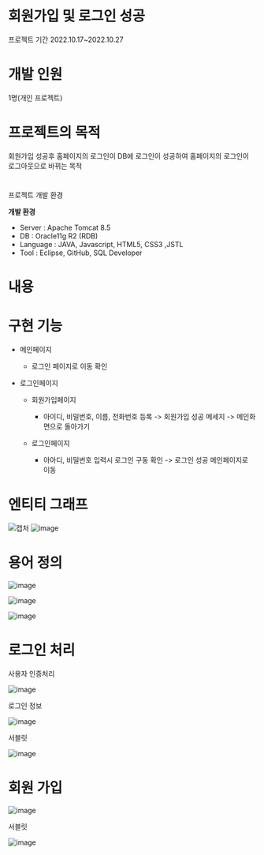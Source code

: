 # 회원가입 및 로그인 성공
프로젝트 기간 2022.10.17~2022.10.27

# 개발 인원
1명(개인 프로젝트)

# 프로젝트의 목적
회원가입 성공후 홈페이지의 로그인이 DB에 로그인이 성공하여 홈페이지의 로그인이 로그아웃으로 바뀌는 목적

#
프로젝트 개발 환경

**개발 환경**

+ Server : Apache Tomcat 8.5
+ DB : Oracle11g R2 (RDB)
+ Language : JAVA, Javascript, HTML5, CSS3 ,JSTL
+ Tool : Eclipse, GitHub, SQL Developer

# 내용

# 구현 기능

* 메인페이지
    - 로그인 페이지로 이동 확인
    
* 로그인페이지
    - 회원가입페이지   
        + 아이디, 비밀번호, 이름, 전화번호 등록 -> 회원가입 성공 메세지 -> 메인화면으로 돌아가기
        
    - 로그인페이지
        + 아아디, 비밀번호 입력시 로그인 구동 확인 -> 로그인 성공 메인페이지로 이동
        
        
# 엔티티 그래프


![캡처](https://user-images.githubusercontent.com/117800561/201298587-d2d369d1-2dae-41d5-90f9-19e8d81d4d1b.PNG)
![image](https://user-images.githubusercontent.com/117800561/202648900-153a5011-cec3-4375-b84f-6b9c84a9e18d.png)


# 용어 정의

![image](https://user-images.githubusercontent.com/117800561/201299399-300b59c2-24fe-4a00-99fb-24acad1cfc00.png)

![image](https://user-images.githubusercontent.com/117800561/201299456-3a548164-ad4a-42ab-9537-9df55e63face.png)

![image](https://user-images.githubusercontent.com/117800561/201299276-5b09bfe3-a2c7-44f6-8c42-c4c293cb301b.png)

# 로그인 처리

사용자 인증처리

![image](https://user-images.githubusercontent.com/117800561/202647423-7c8e1130-d56e-4170-bf4a-4e14a4b33d6e.png)

로그인 정보 

![image](https://user-images.githubusercontent.com/117800561/202640543-d78f92ef-bf4d-43c0-8d20-5be629544928.png)

서블릿

![image](https://user-images.githubusercontent.com/117800561/202640704-e7109137-254f-4d1a-a506-c7803307d0e7.png)

# 회원 가입

![image](https://user-images.githubusercontent.com/117800561/202640763-1220e8c5-96bd-4663-b95d-e2952bc44384.png)

서블릿

![image](https://user-images.githubusercontent.com/117800561/202640831-520809c9-d7cf-4d99-86ae-e69c0e9f2a10.png)


